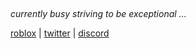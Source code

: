 ## 

_currently busy striving to be exceptional ..._

[roblox](https://www.roblox.com/users/76163117/profile) | [twitter](https://twitter.com/iamshabbs15) | [discord](shabbs15#1592)


